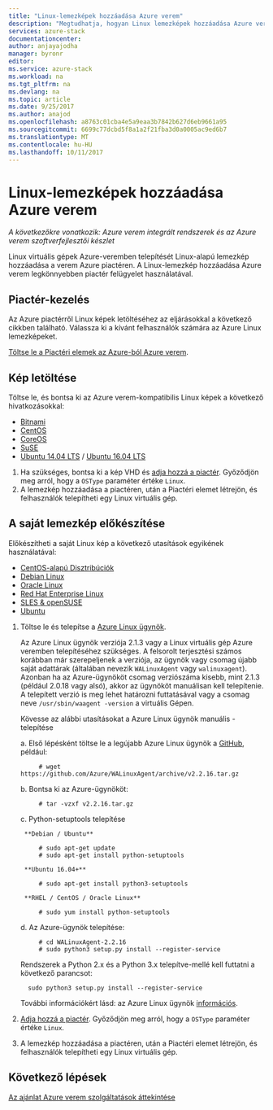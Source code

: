 ```yaml
---
title: "Linux-lemezképek hozzáadása Azure verem"
description: "Megtudhatja, hogyan Linux lemezképek hozzáadása Azure verem."
services: azure-stack
documentationcenter: 
author: anjayajodha
manager: byronr
editor: 
ms.service: azure-stack
ms.workload: na
ms.tgt_pltfrm: na
ms.devlang: na
ms.topic: article
ms.date: 9/25/2017
ms.author: anajod
ms.openlocfilehash: a8763c01cba4e5a9eaa3b7842b627d6eb9661a95
ms.sourcegitcommit: 6699c77dcbd5f8a1a2f21fba3d0a0005ac9ed6b7
ms.translationtype: MT
ms.contentlocale: hu-HU
ms.lasthandoff: 10/11/2017
---
```

# <a name="add-linux-images-to-azure-stack"></a>Linux-lemezképek hozzáadása Azure verem

*A következőkre vonatkozik: Azure verem integrált rendszerek és az Azure verem szoftverfejlesztői készlet* 

Linux virtuális gépek Azure-veremben telepítését Linux-alapú lemezkép hozzáadása a verem Azure piactéren. A Linux-lemezkép hozzáadása Azure verem legkönnyebben piactér felügyelet használatával.

## <a name="marketplace-management"></a>Piactér-kezelés

Az Azure piactérről Linux képek letöltéséhez az eljárásokkal a következő cikkben található. Válassza ki a kívánt felhasználók számára az Azure Linux lemezképeket.

[Töltse le a Piactéri elemek az Azure-ból Azure verem](azure-stack-download-azure-marketplace-item.md).

## <a name="download-an-image"></a>Kép letöltése

Töltse le, és bontsa ki az Azure verem-kompatibilis Linux képek a következő hivatkozásokkal:


   * [Bitnami](https://bitnami.com/azure-stack)
   * [CentOS](http://olstacks.cloudapp.net/latest/)
   * [CoreOS](https://stable.release.core-os.net/amd64-usr/current/coreos_production_azure_image.vhd.bz2)
   * [SuSE](https://download.suse.com/Download?buildid=VCFi7y7MsFQ~)
   * [Ubuntu 14.04 LTS](https://partner-images.canonical.com/azure/azure_stack/) / [Ubuntu 16.04 LTS](http://cloud-images.ubuntu.com/releases/xenial/release/ubuntu-16.04-server-cloudimg-amd64-disk1.vhd.zip)

1. Ha szükséges, bontsa ki a kép VHD és [adja hozzá a piactér](azure-stack-add-vm-image.md). Győződjön meg arról, hogy a `OSType` paraméter értéke `Linux`.
2. A lemezkép hozzáadása a piactéren, után a Piactéri elemet létrejön, és felhasználók telepítheti egy Linux virtuális gép.

## <a name="prepare-your-own-image"></a>A saját lemezkép előkészítése

Előkészítheti a saját Linux kép a következő utasítások egyikének használatával:
   
   * [CentOS-alapú Disztribúciók](../virtual-machines/linux/create-upload-centos.md?toc=%2fazure%2fvirtual-machines%2flinux%2ftoc.json)
   * [Debian Linux](../virtual-machines/linux/debian-create-upload-vhd.md?toc=%2fazure%2fvirtual-machines%2flinux%2ftoc.json)
   * [Oracle Linux](../virtual-machines/linux/oracle-create-upload-vhd.md?toc=%2fazure%2fvirtual-machines%2flinux%2ftoc.json)
   * [Red Hat Enterprise Linux](../virtual-machines/linux/redhat-create-upload-vhd.md?toc=%2fazure%2fvirtual-machines%2flinux%2ftoc.json)
   * [SLES & openSUSE](../virtual-machines/linux/suse-create-upload-vhd.md?toc=%2fazure%2fvirtual-machines%2flinux%2ftoc.json)
   * [Ubuntu](../virtual-machines/linux/create-upload-ubuntu.md?toc=%2fazure%2fvirtual-machines%2flinux%2ftoc.json)

1. Töltse le és telepítse a [Azure Linux ügynök](https://github.com/Azure/WALinuxAgent/).
   
    Az Azure Linux ügynök verziója 2.1.3 vagy a Linux virtuális gép Azure veremben telepítéséhez szükséges. A felsorolt terjesztési számos korábban már szerepeljenek a verziója, az ügynök vagy csomag újabb saját adattárak (általában nevezik `WALinuxAgent` vagy `walinuxagent`). Azonban ha az Azure-ügynököt csomag verziószáma kisebb, mint 2.1.3 (például 2.0.18 vagy alsó), akkor az ügynököt manuálisan kell telepítenie. A telepített verzió is meg lehet határozni futtatásával vagy a csomag neve `/usr/sbin/waagent -version` a virtuális Gépen.
   
    Kövesse az alábbi utasításokat a Azure Linux ügynök manuális - telepítése
   
   a. Első lépésként töltse le a legújabb Azure Linux ügynök a [GitHub](https://github.com/Azure/WALinuxAgent/releases), például:
     
            # wget https://github.com/Azure/WALinuxAgent/archive/v2.2.16.tar.gz
   b. Bontsa ki az Azure-ügynököt:
     
            # tar -vzxf v2.2.16.tar.gz
   c. Python-setuptools telepítése
     
        **Debian / Ubuntu**
     
            # sudo apt-get update
            # sudo apt-get install python-setuptools
     
        **Ubuntu 16.04+**
     
            # sudo apt-get install python3-setuptools
     
        **RHEL / CentOS / Oracle Linux**
     
            # sudo yum install python-setuptools
   d. Az Azure-ügynök telepítése:
     
            # cd WALinuxAgent-2.2.16
            # sudo python3 setup.py install --register-service
     
     Rendszerek a Python 2.x és a Python 3.x telepítve-mellé kell futtatni a következő parancsot:
     
         sudo python3 setup.py install --register-service
     További információkért lásd: az Azure Linux ügynök [információs](https://github.com/Azure/WALinuxAgent/blob/master/README.md).
2. [Adja hozzá a piactér](azure-stack-add-vm-image.md). Győződjön meg arról, hogy a `OSType` paraméter értéke `Linux`.
3. A lemezkép hozzáadása a piactéren, után a Piactéri elemet létrejön, és felhasználók telepítheti egy Linux virtuális gép.

## <a name="next-steps"></a>Következő lépések
[Az ajánlat Azure verem szolgáltatások áttekintése](azure-stack-offer-services-overview.md)

